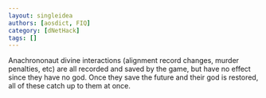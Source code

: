 ```yaml
---
layout: singleidea
authors: [aosdict, FIQ]
category: [dNetHack]
tags: []
---
```

Anachrononaut divine interactions (alignment record changes, murder penalties, etc) are all recorded and saved by the game, but have no effect since they have no god. Once they save the future and their god is restored, all of these catch up to them at once.
